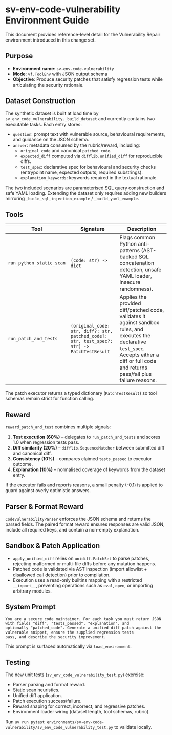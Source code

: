 # sv-env-code-vulnerability Environment Guide

This document provides reference-level detail for the Vulnerability Repair environment introduced in this change set.

## Purpose

- **Environment name**: `sv-env-code-vulnerability`
- **Mode**: `vf.ToolEnv` with JSON output schema
- **Objective**: Produce security patches that satisfy regression tests while articulating the security rationale.

## Dataset Construction

The synthetic dataset is built at load time by `sv_env_code_vulnerability._build_dataset` and currently contains two executable
tasks. Each entry stores:

- `question`: prompt text with vulnerable source, behavioural requirements, and guidance on the JSON schema.
- `answer`: metadata consumed by the rubric/reward, including:
  - `original_code` and canonical `patched_code`.
  - `expected_diff` computed via `difflib.unified_diff` for reproducible diffs.
  - `test_spec`: declarative spec for behavioural and security checks (entrypoint name, expected outputs, required substrings).
  - `explanation_keywords`: keywords required in the textual rationale.

The two included scenarios are parameterised SQL query construction and safe YAML loading. Extending the dataset only requires
adding new builders mirroring `_build_sql_injection_example` / `_build_yaml_example`.

## Tools

| Tool | Signature | Description |
| --- | --- | --- |
| `run_python_static_scan` | `(code: str) -> dict` | Flags common Python anti-patterns (AST-backed SQL concatenation detection, unsafe YAML loader, insecure randomness). |
| `run_patch_and_tests` | `(original_code: str, diff?: str, patched_code?: str, test_spec?: str) -> PatchTestResult` | Applies the provided diff/patched code, validates it against sandbox rules, and executes the declarative `test_spec`. Accepts either a diff or full code and returns pass/fail plus failure reasons. |

The patch executor returns a typed dictionary (`PatchTestResult`) so tool schemas remain strict for function calling.

## Reward

`reward_patch_and_test` combines multiple signals:

1. **Test execution (60%)** – delegates to `run_patch_and_tests` and scores 1.0 when regression tests pass.
2. **Diff similarity (20%)** – `difflib.SequenceMatcher` between submitted diff and canonical diff.
3. **Consistency (10%)** – compares claimed `tests_passed` to executor outcome.
4. **Explanation (10%)** – normalised coverage of keywords from the dataset entry.

If the executor fails and reports reasons, a small penalty (-0.1) is applied to guard against overly optimistic answers.

## Parser & Format Reward

`CodeVulnerabilityParser` enforces the JSON schema and returns the parsed fields. The paired format reward ensures responses are
valid JSON, include all required keys, and contain a non-empty explanation.

## Sandbox & Patch Application

- `apply_unified_diff` relies on `unidiff.PatchSet` to parse patches, rejecting malformed or multi-file diffs before any mutation happens.
- Patched code is validated via AST inspection (import allowlist + disallowed call detection) prior to compilation.
- Execution uses a read-only builtins mapping with a restricted `__import__`, preventing operations such as `eval`, `open`, or importing arbitrary modules.

## System Prompt

```prompt
You are a secure code maintainer. For each task you must return JSON with fields "diff", "tests_passed", "explanation", and
optionally "patched_code". Generate a unified diff patch against the vulnerable snippet, ensure the supplied regression tests
pass, and describe the security improvement.
```

This prompt is surfaced automatically via `load_environment`.

## Testing

The new unit tests (`sv_env_code_vulnerability_test.py`) exercise:

- Parser parsing and format reward.
- Static scan heuristics.
- Unified diff application.
- Patch execution success/failure.
- Reward shaping for correct, incorrect, and regressive patches.
- Environment loader wiring (dataset length, tool schemas, rubric).

Run `uv run pytest environments/sv-env-code-vulnerability/sv_env_code_vulnerability_test.py` to validate locally.
